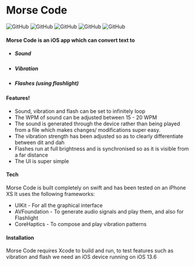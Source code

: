 # Morse Code

![GitHub](https://img.shields.io/github/license/AsadAzam/MorseCode?style=for-the-badge)
![GitHub](https://img.shields.io/github/issues-raw/AsadAzam/MorseCode?style=for-the-badge)
![GitHub](https://img.shields.io/github/issues-closed-raw/AsadAzam/MorseCode?style=for-the-badge)
![GitHub](https://img.shields.io/github/issues-pr/AsadAzam/MorseCode?style=for-the-badge)
![GitHub](https://img.shields.io/github/last-commit/AsadAzam/MorseCode?style=for-the-badge)




#### Morse Code is an iOS app which can convert text to
- ##### Sound
- ##### Vibration
- ##### Flashes (using flashlight)

#### Features!
  - Sound, vibration and flash can be set to infinitely loop
  - The WPM of sound can be adjusted between 15 - 20 WPM
  - The sound is generated through the device rather than being played from a file which makes changes/ modifications super easy.
  - The vibration strength has been adjusted so as to clearly differentiate between dit and dah
  - Flashes run at full brightness and is synchronised so as it is visible from a far distance
  - The UI is super simple

#### Tech

Morse Code is built completely on swift and has been tested on an iPhone XS
It uses the following frameworks:

* UIKit - For all the graphical interface
* AVFoundation - To generate audio signals and play them, and also for Flashlight
* CoreHaptics - To compose and play vibration patterns

#### Installation
Morse Code requires Xcode to build and run, to test features such as vibration and flash we need an iOS device running on iOS 13.6
